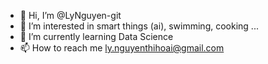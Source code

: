 - 👋 Hi, I’m @LyNguyen-git
- 👀 I’m interested in smart things (ai), swimming, cooking ...
- 🌱 I’m currently learning Data Science
- 📫 How to reach me ly.nguyenthihoai@gmail.com

<!---
LyNguyen-git/LyNguyen-git is a ✨ special ✨ repository because its `README.md` (this file) appears on your GitHub profile.
You can click the Preview link to take a look at your changes.
--->
